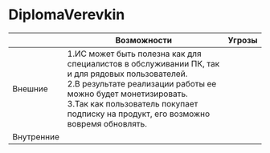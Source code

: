 # DiplomaVerevkin
||**Возможности**|**Угрозы**|
|----------|----------|----------|
|Внешние|1.ИС может быть полезна как для специалистов в обслуживании ПК, так и для рядовых пользователей.<br>2.В результате реализации работы ее можно будет монетизировать.</br>3.Так как пользователь покупает подписку на продукт, его возможно вовремя обновлять.||
|Внутренние|||
